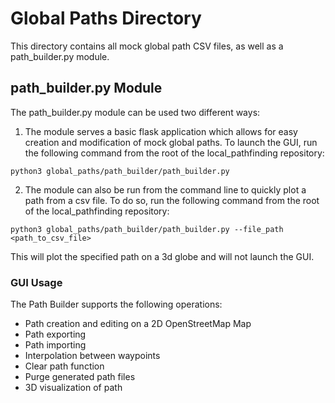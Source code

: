 # Global Paths Directory
This directory contains all mock global path CSV files, as well as a path_builder.py module.

## path_builder.py Module

The path_builder.py module can be used two different ways:

1.  The module serves a basic flask application which allows for easy creation and modification of mock global paths. To launch the GUI, run the following command from the root of the local_pathfinding repository:

`python3 global_paths/path_builder/path_builder.py`

2. The module can also be run from the command line to quickly plot a path from a csv file. To do so, run the following command from the root of the local_pathfinding repository:

`python3 global_paths/path_builder/path_builder.py --file_path <path_to_csv_file>`

This will plot the specified path on a 3d globe and will not launch the GUI.

### GUI Usage

The Path Builder supports the following operations:

* Path creation and editing on a 2D OpenStreetMap Map
* Path exporting
* Path importing
* Interpolation between waypoints
* Clear path function
* Purge generated path files
* 3D visualization of path
